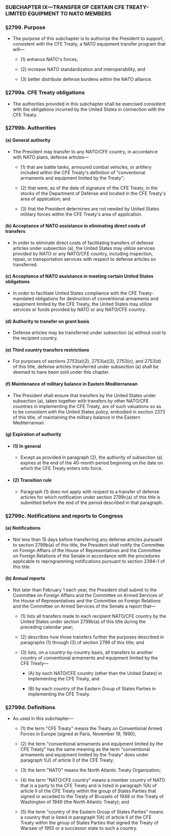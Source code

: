 ### SUBCHAPTER IX—TRANSFER OF CERTAIN CFE TREATY-LIMITED EQUIPMENT TO NATO MEMBERS

### §2799. Purpose
* The purpose of this subchapter is to authorize the President to support, consistent with the CFE Treaty, a NATO equipment transfer program that will—

  * (1) enhance NATO's forces,

  * (2) increase NATO standardization and interoperability, and

  * (3) better distribute defense burdens within the NATO alliance.

### §2799a. CFE Treaty obligations
* The authorities provided in this subchapter shall be exercised consistent with the obligations incurred by the United States in connection with the CFE Treaty.

### §2799b. Authorities
#### (a) General authority
* The President may transfer to any NATO/CFE country, in accordance with NATO plans, defense articles—

  * (1) that are battle tanks, armoured combat vehicles, or artillery included within the CFE Treaty's definition of "conventional armaments and equipment limited by the Treaty";

  * (2) that were, as of the date of signature of the CFE Treaty, in the stocks of the Department of Defense and located in the CFE Treaty's area of application; and

  * (3) that the President determines are not needed by United States military forces within the CFE Treaty's area of application.

#### (b) Acceptance of NATO assistance in eliminating direct costs of transfers
* In order to eliminate direct costs of facilitating transfers of defense articles under subsection (a), the United States may utilize services provided by NATO or any NATO/CFE country, including inspection, repair, or transportation services with respect to defense articles so transferred.

#### (c) Acceptance of NATO assistance in meeting certain United States obligations
* In order to facilitate United States compliance with the CFE Treaty-mandated obligations for destruction of conventional armaments and equipment limited by the CFE Treaty, the United States may utilize services or funds provided by NATO or any NATO/CFE country.

#### (d) Authority to transfer on grant basis
* Defense articles may be transferred under subsection (a) without cost to the recipient country.

#### (e) Third country transfers restrictions
* For purposes of sections 2753(a)(2), 2753(a)(3), 2753(c), and 2753(d) of this title, defense articles transferred under subsection (a) shall be deemed to have been sold under this chapter.

#### (f) Maintenance of military balance in Eastern Mediterranean
* The President shall ensure that transfers by the United States under subsection (a), taken together with transfers by other NATO/CFE countries in implementing the CFE Treaty, are of such valuations so as to be consistent with the United States policy, embodied in section 2373 of this title, of maintaining the military balance in the Eastern Mediterranean.

#### (g) Expiration of authority
* #### (1) In general
  * Except as provided in paragraph (2), the authority of subsection (a) expires at the end of the 40-month period beginning on the date on which the CFE Treaty enters into force.

* #### (2) Transition rule
  * Paragraph (1) does not apply with respect to a transfer of defense articles for which notification under section 2799c(a) of this title is submitted before the end of the period described in that paragraph.

### §2799c. Notifications and reports to Congress
#### (a) Notifications
* Not less than 15 days before transferring any defense articles pursuant to section 2799b(a) of this title, the President shall notify the Committee on Foreign Affairs of the House of Representatives and the Committee on Foreign Relations of the Senate in accordance with the procedures applicable to reprogramming notifications pursuant to section 2394–1 of this title.

#### (b) Annual reports
* Not later than February 1 each year, the President shall submit to the Committee on Foreign Affairs and the Committee on Armed Services of the House of Representatives and the Committee on Foreign Relations and the Committee on Armed Services of the Senate a report that—

  * (1) lists all transfers made to each recipient NATO/CFE country by the United States under section 2799b(a) of this title during the preceding calendar year;

  * (2) describes how those transfers further the purposes described in paragraphs (1) through (3) of section 2799 of this title; and

  * (3) lists, on a country-by-country basis, all transfers to another country of conventional armaments and equipment limited by the CFE Treaty—

    * (A) by each NATO/CFE country (other than the United States) in implementing the CFE Treaty, and

    * (B) by each country of the Eastern Group of States Parties in implementing the CFE Treaty.

### §2799d. Definitions
* As used in this subchapter—

  * (1) the term "CFE Treaty" means the Treaty on Conventional Armed Forces in Europe (signed at Paris, November 19, 1990);

  * (2) the term "conventional armaments and equipment limited by the CFE Treaty" has the same meaning as the term "conventional armaments and equipment limited by the Treaty" does under paragraph 1(J) of article II of the CFE Treaty;

  * (3) the term "NATO" means the North Atlantic Treaty Organization;

  * (4) the term "NATO/CFE country" means a member country of NATO that is a party to the CFE Treaty and is listed in paragraph 1(A) of article II of the CFE Treaty within the group of States Parties that signed or acceded to the Treaty of Brussels of 1948 or the Treaty of Washington of 1949 (the North Atlantic Treaty); and

  * (5) the term "country of the Eastern Group of States Parties" means a country that is listed in paragraph 1(A) of article II of the CFE Treaty within the group of States Parties that signed the Treaty of Warsaw of 1955 or a successor state to such a country.